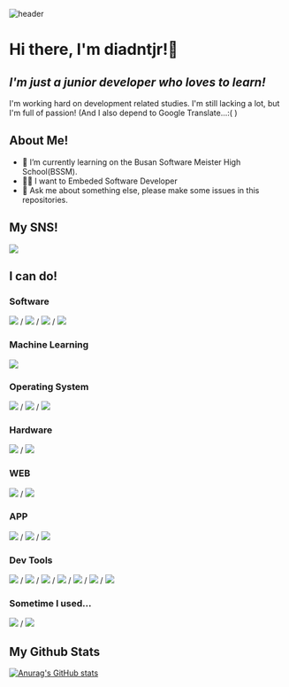 ![header](https://capsule-render.vercel.app/api?type=waving&color=gradient&height=300&section=header&text=Dev_diadntjr&fontSize=75)

# Hi there, I'm diadntjr!👋
## _I'm just a junior developer who loves to learn!_

I'm working hard on development related studies. I'm still lacking a lot, but I'm full of passion!
(And I also depend to Google Translate...:( )

## About Me!

- 🌱 I’m currently learning on the Busan Software Meister High School(BSSM).
- 👨‍💻 I want to Embeded Software Developer
- 💬 Ask me about something else, please make some issues in this repositories. 

## My SNS!
<a href="https://www.instagram.com/sks_dntjr/" target="_blank"><img src="https://img.shields.io/badge/Instagram-E4405F?style=flat-square&logo=Instagram&logoColor=white"/></a> 

## I can do!

### Software
<a href="" target="_blank"><img src="https://img.shields.io/badge/-A8B9CC?style=flat-square&logo=C&logoColor=white"/></a> / <a href="" target="_blank"><img src="https://img.shields.io/badge/C++-00599C?style=flat-square&logo=c%2B%2B&logoColor=white"/></a> / <a href="" target="_blank"><img src="https://img.shields.io/badge/C%23-239120?style=flat-square&logo=C Sharp&logoColor=white"/></a> / <a href="" target="_blank"><img src="https://img.shields.io/badge/Python-ffd343?style=flat-square&logo=Python&logoColor=white"/></a>

### Machine Learning
<a href="" target="_blank"><img src="https://img.shields.io/badge/ScikitLearn-F7931E?style=flat-square&logo=scikit-learn&logoColor=white"/></a>

### Operating System
<a href="" target="_blank"><img src="https://img.shields.io/badge/Windows-0078D6?style=flat-square&logo=Windows&logoColor=white"/></a> / <a href="" target="_blank"><img src="https://img.shields.io/badge/CentOS(7)-262577?style=flat-square&logo=CentOS&logoColor=white"/></a> / <a href="" target="_blank"><img src="https://img.shields.io/badge/Ubuntu-E95420?style=flat-square&logo=Ubuntu&logoColor=white"/></a>

### Hardware
<a href="" target="_blank"><img src="https://img.shields.io/badge/Arduino-00979D?style=flat-square&logo=Arduino&logoColor=white"/></a> / <a href="" target="_blank"><img src="https://img.shields.io/badge/Raspberry_Pi-A22846?style=flat-square&logo=Raspberry Pi&logoColor=white"/></a> 

### WEB
<a href="" target="_blank"><img src="https://img.shields.io/badge/HTML-E34F26?style=flat-square&logo=HTML&logoColor=white"/></a> / <a href="" target="_blank"><img src="https://img.shields.io/badge/CSS-1572B6?style=flat-square&logo=CSS3&logoColor=white"/></a>

### APP
<a href="" target="_blank"><img src="https://img.shields.io/badge/Flutter-02569B?style=flat-square&logo=Flutter&logoColor=white"/></a> / <a href="" target="_blank"><img src="https://img.shields.io/badge/Dart-0175C2?style=flat-square&logo=Dart&logoColor=white"/></a> / <a href="" target="_blank"><img src="https://img.shields.io/badge/Android-3DDC84?style=flat-square&logo=Android&logoColor=white"/></a>

### Dev Tools
<a href="" target="_blank"><img src="https://img.shields.io/badge/Visual Studio-5C2D91?style=flat-square&logo=Visual Studio&logoColor=white"/></a> / <a href="" target="_blank"><img src="https://img.shields.io/badge/Visual Studio Code-007ACC?style=flat-square&logo=Visual Studio Code&logoColor=white"/></a> / <a href="" target="_blank"><img src="https://img.shields.io/badge/Android_Studio-3DDC84?style=flat-square&logo=Android Studio&logoColor=white"/></a> / <a href="" target="_blank"><img src="https://img.shields.io/badge/PyCharm-000000?style=flat-square&logo=PyCharm&logoColor=white"/></a> / <a href="" target="_blank"><img src="https://img.shields.io/badge/Anaconda-44A833?style=flat-square&logo=Anaconda&logoColor=white"/></a> / <a href="" target="_blank"><img src="https://img.shields.io/badge/Jupyter-F37626?style=flat-square&logo=Jupyter&logoColor=white"/></a> / <a href="" target="_blank"><img src="https://img.shields.io/badge/VMware-607078?style=flat-square&logo=VMware&logoColor=white"/></a>

### Sometime I used...
<a href="" target="_blank"><img src="https://img.shields.io/badge/Ableton_Live-000000?style=flat-square&logo=Ableton Live&logoColor=white"/></a> / <a href="" target="_blank"><img src="https://img.shields.io/badge/Pioneer_DJ-1A1928?style=flat-square&logo=Pioneer DJ&logoColor=white"/></a>


## My Github Stats
[![Anurag's GitHub stats](https://github-readme-stats.vercel.app/api?username=diadntjr&show_icons=true&theme=radical)](https://github.com/anuraghazra/github-readme-stats)
